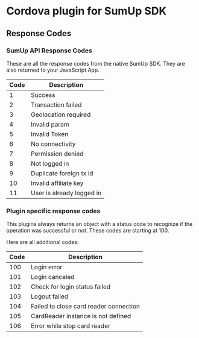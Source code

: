 # Cordova plugin for SumUp SDK

## Response Codes

### SumUp API Response Codes

These are all the response codes from the native SumUp SDK. They are also returned to your JavaScript 
App.

| Code | Description               | 
| ---- | ------------------------- |
| 1    | Success                   |
| 2    | Transaction failed        |         
| 3    | Geolocation required      | 
| 4    | Invalid param             | 
| 5    | Invalid Token             | 
| 6    | No connectivity           | 
| 7    | Permission denied         | 
| 8    | Not logged in             | 
| 9    | Duplicate foreign tx id   | 
| 10   | Invalid affiliate key     | 
| 11   | User is already logged in | 

### Plugin specific response codes
This plugins always returns an object with a status code to recognize if the operation was successful
or not. These codes are starting at 100.

Here are all additional codes:

| Code | Description                    |
| ---- | ------------------------------ |
| 100  | Login error                    |
| 101  | Login canceled                 |
| 102  | Check for login status failed  |
| 103  | Logout failed                  |
| 104  | Failed to close card reader connection |
| 105  | CardReader instance is not defined |
| 106  | Error while stop card reader |